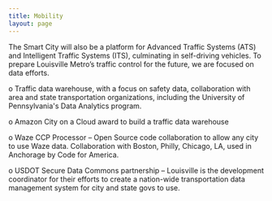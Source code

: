 ```yaml
---
title: Mobility
layout: page
---
```


The Smart City will also be a platform for Advanced Traffic Systems (ATS) and Intelligent Traffic Systems (ITS), culminating in self-driving vehicles. To prepare Louisville Metro’s traffic control for the future, we are focused on data efforts.

o Traffic data warehouse, with a focus on safety data, collaboration with area and state transportation organizations, including the University of Pennsylvania's Data Analytics program.

o Amazon City on a Cloud award to build a traffic data warehouse

o Waze CCP Processor – Open Source code collaboration to allow any city to use Waze data. Collaboration with Boston, Philly, Chicago, LA, used in Anchorage by Code for America.

o USDOT Secure Data Commons partnership – Louisville is the development coordinator for their efforts to create a nation-wide transportation data management system for city and state govs to use.
